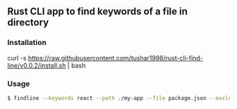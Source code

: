 ## Rust CLI app to find keywords of a file in directory

### Installation
curl -s https://raw.githubusercontent.com/tushar1998/rust-cli-find-line/v0.0.2/install.sh | bash

### Usage

```bash
$ findline --keywords react --path ./my-app --file package.json --exclude-dir node_modules
```

